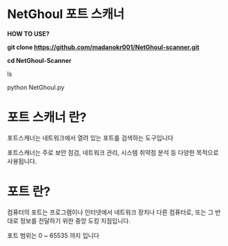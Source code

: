 # NetGhoul 포트 스캐너

**HOW TO USE?**

**git clone https://github.com/madanokr001/NetGhoul-scanner.git**

**cd NetGhoul-Scanner**

ls

python NetGhoul.py

# 포트 스캐너 란?

포트스캐너는 네트워크에서 열려 있는 포트를 검색하는 도구입니다

포트스캐너는 주로 보안 점검, 네트워크 관리, 시스템 취약점 분석 등 다양한 목적으로 사용됩니다.

# 포트 란?

컴퓨터의 포트는 프로그램이나 인터넷에서 네트워크 장치나 다른 컴퓨터로, 또는 그 반대로 정보를 전달하기 위한 중앙 도킹 지점입니다.

포트 범위는 0 ~ 65535 까지 입니다

